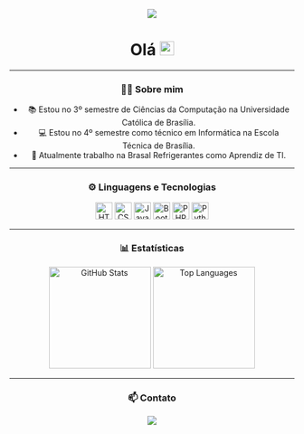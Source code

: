 <p align="center">
  <img src="https://readme-typing-svg.demolab.com/?lines=Back%20End%20Developer;Apaixonado%20por%20tecnologia&font=Fira%20Code&center=true&width=600&height=50&color=f75c7e&vCenter=true&pause=1000&size=22" />
</p>

<h1 align="center">Olá <img src="https://media.giphy.com/media/hvRJCLFzcasrR4ia7z/giphy.gif" width="25px"></h1>

---

<h3 align="center">👨‍💻 Sobre mim</h3>

<ul align="center">
  <li>📚 Estou no 3º semestre de Ciências da Computação na Universidade Católica de Brasília.</li>
  <li>💻 Estou no 4º semestre como técnico em Informática na Escola Técnica de Brasília.</li>
  <li>💼 Atualmente trabalho na Brasal Refrigerantes como Aprendiz de TI.</li>
</ul>

---

<h3 align="center">⚙️ Linguagens e Tecnologias</h3>

<p align="center">
    <img alt="HTML" title="HTML" width="30px" src="https://cdn.jsdelivr.net/gh/devicons/devicon@latest/icons/html5/html5-original.svg"/>
    <img alt="CSS" title="CSS" width="30px" src="https://cdn.jsdelivr.net/gh/devicons/devicon@latest/icons/css3/css3-original.svg"/>
    <img alt="JavaScript" title="JavaScript" width="30px" src="https://cdn.jsdelivr.net/gh/devicons/devicon@latest/icons/javascript/javascript-original.svg"/>
    <img alt="Bootstrap" title="Bootstrap" width="30px" src="https://cdn.jsdelivr.net/gh/devicons/devicon@latest/icons/bootstrap/bootstrap-original.svg"/>
    <img alt="PHP" title="PHP" width="30px" src="https://cdn.jsdelivr.net/gh/devicons/devicon@latest/icons/php/php-original.svg"/>
    <img alt="Python" title="Python" width="30px" src="https://cdn.jsdelivr.net/gh/devicons/devicon@latest/icons/python/python-original.svg"/>
</p>

---

<h3 align="center">📊 Estatísticas</h3>

<p align="center">
  <img alt="GitHub Stats" height="180em" src="https://github-readme-stats.vercel.app/api?username=vitinhozy&theme=tokyonight&show_icons=true" />
  <img alt="Top Languages" height="180em" src="https://github-readme-stats.vercel.app/api/top-langs/?username=vitinhozy&theme=tokyonight&layout=compact&custom_title=Technologies&langs_count=9" />
</p>

---

<h3 align="center">📫 Contato</h3>

<p align="center">
  <a href="https://www.linkedin.com/in/victor-castro-10756a274">
    <img src="https://img.shields.io/badge/LinkedIn-0077B5?style=for-the-badge&logo=linkedin&logoColor=white" />
  </a>
</p>
